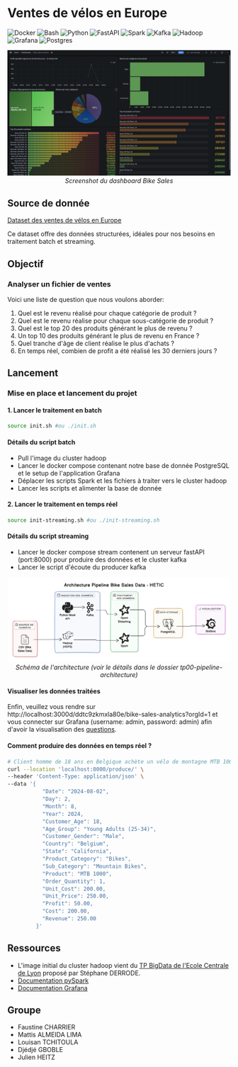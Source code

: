 # Ventes de vélos en Europe

![Docker](https://img.shields.io/badge/Docker-blue) ![Bash](https://img.shields.io/badge/Bash-lightgrey) ![Python](https://img.shields.io/badge/Python-blue) ![FastAPI](https://img.shields.io/badge/FastAPI-green) ![Spark](https://img.shields.io/badge/Spark-orange) ![Kafka](https://img.shields.io/badge/Kafka-brown) ![Hadoop](https://img.shields.io/badge/Hadoop-yellow) ![Grafana](https://img.shields.io/badge/Grafana-red) ![Postgres](https://img.shields.io/badge/PostgreSQL-pink)

<p align="center">
  <img src="./docs/screenshot-dashboard.png" alt="Screenshot du dashboard Bike Sales">
  <br>
  <em>Screenshot du dashboard Bike Sales</em>
</p>

## Source de donnée

[Dataset des ventes de vélos en Europe](https://www.kaggle.com/datasets/sadiqshah/bike-sales-in-europe)

Ce dataset offre des données structurées, idéales pour nos besoins en traitement batch et streaming.

## Objectif

### Analyser un fichier de ventes

Voici une liste de question que nous voulons aborder:

1. Quel est le revenu réalisé pour chaque catégorie de produit ?
2. Quel est le revenu réalise pour chaque sous-catégorie de produit ?
3. Quel est le top 20 des produits générant le plus de revenu ?
4. Un top 10 des produits générant le plus de revenu en France ?
5. Quel tranche d'âge de client réalise le plus d'achats ?
6. En temps réel, combien de profit a été réalisé les 30 derniers jours ?

## Lancement

### Mise en place et lancement du projet

#### 1. Lancer le traitement en batch

```bash
source init.sh #ou ./init.sh 
```

#### Détails du script batch

- Pull l'image du cluster hadoop
- Lancer le docker compose contenant notre base de donnée PostgreSQL et le setup de l'application Grafana
- Déplacer les scripts Spark et les fichiers à traiter vers le cluster hadoop
- Lancer les scripts et alimenter la base de donnée

#### 2. Lancer le traitement en temps réel

```bash
source init-streaming.sh #ou ./init-streaming.sh
```

#### Détails du script streaming

- Lancer le docker compose stream contenent un serveur fastAPI (port:8000) pour produire des données et le cluster kafka
- Lancer le script d'écoute du producer kafka

<p align="center">
  <img src="./docs/schema-architecture.png" alt="Schéma de l'architecture">
  <br>
  <em>Schéma de l'architecture (voir le détails dans le dossier tp00-pipeline-architecture)</a></em>
</p>

#### Visualiser les données traitées

Enfin, veuillez vous rendre sur http://localhost:3000d/ddtc9zkmxla80e/bike-sales-analytics?orgId=1 et vous connecter sur Grafana (username: admin, password: admin) afin d'avoir la visualisation des [questions](#objectif).

#### Comment produire des données en temps réel ?

```bash
# Client homme de 18 ans en Belgique achète un vélo de montagne MTB 1000 pour 250€, profit de 50€
curl --location 'localhost:8000/produce/' \
--header 'Content-Type: application/json' \
--data '{
           "Date": "2024-08-02",
           "Day": 2,
           "Month": 8,
           "Year": 2024,
           "Customer_Age": 18,
           "Age_Group": "Young Adults (25-34)",
           "Customer_Gender": "Male",
           "Country": "Belgium",
           "State": "California",
           "Product_Category": "Bikes",
           "Sub_Category": "Mountain Bikes",
           "Product": "MTB 1000",
           "Order_Quantity": 1,
           "Unit_Cost": 200.00,
           "Unit_Price": 250.00,
           "Profit": 50.00,
           "Cost": 200.00,
           "Revenue": 250.00
         }'
```

## Ressources

- L'image initial du cluster hadoop vient du [TP BigData de l'Ecole Centrale de Lyon](https://gitlab.ec-lyon.fr/sderrode/TP_BigData_ECL) proposé par Stéphane DERRODE.
- [Documentation pySpark](https://spark.apache.org/docs/latest/api/python/index.html)
- [Documentation Grafana](https://grafana.com/docs/grafana/latest/)

## Groupe

- Faustine CHARRIER
- Mattis ALMEIDA LIMA
- Louisan TCHITOULA
- Djédjé GBOBLE
- Julien HEITZ
